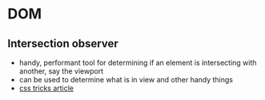 # DOM

## Intersection observer
- handy, performant tool for determining if an element is intersecting with another, say the viewport
- can be used to determine what is in view and other handy things
- [css tricks article](https://css-tricks.com/an-explanation-of-how-the-intersection-observer-watches/)